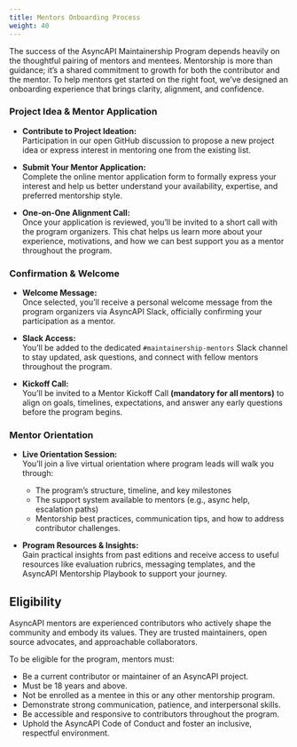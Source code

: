 ```yaml
---
title: Mentors Onboarding Process
weight: 40
---
```


The success of the AsyncAPI Maintainership Program depends heavily on the thoughtful pairing of mentors and mentees. Mentorship is more than guidance; it’s a shared commitment to growth for both the contributor and the mentor. To help mentors get started on the right foot, we’ve designed an onboarding experience that brings clarity, alignment, and confidence.

### Project Idea & Mentor Application

- **Contribute to Project Ideation:**  
     Participation in our open GitHub discussion to propose a new project idea or express interest in mentoring one from the existing list.

- **Submit Your Mentor Application:**  
    Complete the online mentor application form to formally express your interest and help us better understand your availability, expertise, and preferred mentorship style.

- **One-on-One Alignment Call:**  
    Once your application is reviewed, you’ll be invited to a short call with the program organizers. This chat helps us learn more about your experience, motivations, and how we can best support you as a mentor throughout the program.

### Confirmation & Welcome

- **Welcome Message:**  
    Once selected, you’ll receive a personal welcome message from the program organizers via AsyncAPI Slack, officially confirming your participation as a mentor.

- **Slack Access:**  
    You’ll be added to the dedicated `#maintainership-mentors` Slack channel to stay updated, ask questions, and connect with fellow mentors throughout the program.

- **Kickoff Call:**  
    You’ll be invited to a Mentor Kickoff Call **(mandatory for all mentors)** to align on goals, timelines, expectations, and answer any early questions before the program begins.

### Mentor Orientation

- **Live Orientation Session:**  
    You’ll join a live virtual orientation where program leads will walk you through:
  - The program’s structure, timeline, and key milestones
  - The support system available to mentors (e.g., async help, escalation paths)
  - Mentorship best practices, communication tips, and how to address contributor challenges.

- **Program Resources & Insights:**  
    Gain practical insights from past editions and receive access to useful resources like evaluation rubrics, messaging templates, and the AsyncAPI Mentorship Playbook to support your journey.

## Eligibility

AsyncAPI mentors are experienced contributors who actively shape the community and embody its values. They are trusted maintainers, open source advocates, and approachable collaborators.

To be eligible for the program, mentors must:

- Be a current contributor or maintainer of an AsyncAPI project.
- Must be 18 years and above.
- Not be enrolled as a mentee in this or any other mentorship program.
- Demonstrate strong communication, patience, and interpersonal skills.
- Be accessible and responsive to contributors throughout the program.
- Uphold the AsyncAPI Code of Conduct and foster an inclusive, respectful environment.
